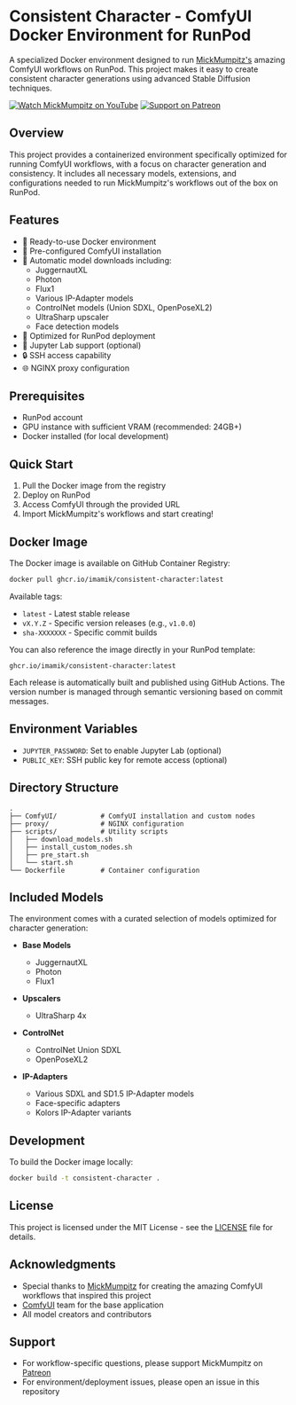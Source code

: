 # Consistent Character - ComfyUI Docker Environment for RunPod

A specialized Docker environment designed to run
[MickMumpitz's](https://www.patreon.com/c/Mickmumpitz/home) amazing ComfyUI
workflows on RunPod. This project makes it easy to create consistent character
generations using advanced Stable Diffusion techniques.

[![Watch MickMumpitz on YouTube](https://img.shields.io/badge/YouTube-@mickmumpitz-red)](https://www.youtube.com/@mickmumpitz)
[![Support on Patreon](https://img.shields.io/badge/Patreon-MickMumpitz-orange)](https://www.patreon.com/c/Mickmumpitz/home)

## Overview

This project provides a containerized environment specifically optimized for
running ComfyUI workflows, with a focus on character generation and consistency.
It includes all necessary models, extensions, and configurations needed to run
MickMumpitz's workflows out of the box on RunPod.

## Features

- 🐳 Ready-to-use Docker environment
- 🎨 Pre-configured ComfyUI installation
- 🤖 Automatic model downloads including:
  - JuggernautXL
  - Photon
  - Flux1
  - Various IP-Adapter models
  - ControlNet models (Union SDXL, OpenPoseXL2)
  - UltraSharp upscaler
  - Face detection models
- 🔧 Optimized for RunPod deployment
- 📝 Jupyter Lab support (optional)
- 🔒 SSH access capability
- 🌐 NGINX proxy configuration

## Prerequisites

- RunPod account
- GPU instance with sufficient VRAM (recommended: 24GB+)
- Docker installed (for local development)

## Quick Start

1. Pull the Docker image from the registry
2. Deploy on RunPod
3. Access ComfyUI through the provided URL
4. Import MickMumpitz's workflows and start creating!

## Docker Image

The Docker image is available on GitHub Container Registry:

```bash
docker pull ghcr.io/imamik/consistent-character:latest
```

Available tags:

- `latest` - Latest stable release
- `vX.Y.Z` - Specific version releases (e.g., `v1.0.0`)
- `sha-XXXXXXX` - Specific commit builds

You can also reference the image directly in your RunPod template:

```
ghcr.io/imamik/consistent-character:latest
```

Each release is automatically built and published using GitHub Actions. The
version number is managed through semantic versioning based on commit messages.

## Environment Variables

- `JUPYTER_PASSWORD`: Set to enable Jupyter Lab (optional)
- `PUBLIC_KEY`: SSH public key for remote access (optional)

## Directory Structure

```
.
├── ComfyUI/           # ComfyUI installation and custom nodes
├── proxy/             # NGINX configuration
├── scripts/           # Utility scripts
│   ├── download_models.sh
│   ├── install_custom_nodes.sh
│   ├── pre_start.sh
│   └── start.sh
└── Dockerfile         # Container configuration
```

## Included Models

The environment comes with a curated selection of models optimized for character
generation:

- **Base Models**
  - JuggernautXL
  - Photon
  - Flux1

- **Upscalers**
  - UltraSharp 4x

- **ControlNet**
  - ControlNet Union SDXL
  - OpenPoseXL2

- **IP-Adapters**
  - Various SDXL and SD1.5 IP-Adapter models
  - Face-specific adapters
  - Kolors IP-Adapter variants

## Development

To build the Docker image locally:

```bash
docker build -t consistent-character .
```

## License

This project is licensed under the MIT License - see the [LICENSE](LICENSE) file
for details.

## Acknowledgments

- Special thanks to [MickMumpitz](https://www.youtube.com/@mickmumpitz) for
  creating the amazing ComfyUI workflows that inspired this project
- [ComfyUI](https://github.com/comfyanonymous/ComfyUI) team for the base
  application
- All model creators and contributors

## Support

- For workflow-specific questions, please support MickMumpitz on
  [Patreon](https://www.patreon.com/c/Mickmumpitz/home)
- For environment/deployment issues, please open an issue in this repository
